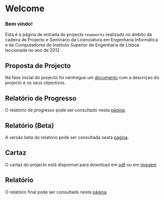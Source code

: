 # Welcome

### Bem vindo!

Esta é a página de entrada do projecto `teamworks` realizado no âmbito da cadeira de Projecto e Seminário da Licenciatura em Engenharia Informática e de Computadores do Instituto Superior de Engenharia de Lisboa leccionada no ano de 2012 .

## Proposta de Projecto

Na fase inicial do projecto foi nentregue um [documento](https://github.com/isel-leic-ps/LI61N-G07/blob/master/doc/rproposta/index.md) com a descriçao do projecto e os seus objectivos.

## Relatório de Progresso

O relatório de progresso pode ser consultado nesta [página](https://github.com/isel-leic-ps/LI61N-G07/blob/master/doc/rprogresso).

## Relatório (Beta)

A versão beta do relatório pode ser consultada nesta [página](https://github.com/isel-leic-ps/LI61N-G07/blob/master/doc/rbeta/index.md).

## Cartaz

O cartaz do projecto está disponível para download em [pdf](http://www.lucidchart.com/publicSegments/view/4fda5de0-75f0-4d65-90e8-72220a443549) ou em [imagem](http://www.lucidchart.com/publicSegments/view/4fda6630-e7b8-4f4e-bd33-610a0adcb320/image.png)  

## Relatório

O relatório final pode ser consultado nesta [página](https://github.com/isel-leic-ps/LI61N-G07/blob/master/doc/rfinal/index.md).
